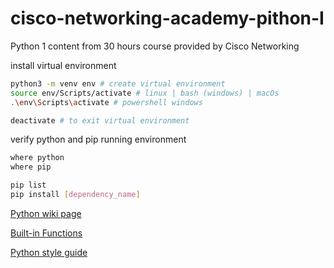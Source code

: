 # cisco-networking-academy-pithon-I
Python 1 content from 30 hours course provided by Cisco Networking

install virtual environment

```bash
python3 -m venv env # create virtual environment
source env/Scripts/activate # linux | bash (windows) | macOs
.\env\Scripts\activate # powershell windows
```
```bash
deactivate # to exit virtual environment
```

verify python and pip running environment

```bash
where python
where pip
```

```bash
pip list
pip install [dependency_name]
```

[Python wiki page](https://wiki.python.org/moin/PythonImplementations)

[Built-in Functions](https://docs.python.org/3/library/functions.html)

[Python style guide](https://peps.python.org/pep-0008/)